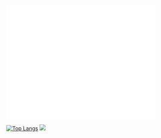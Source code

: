 <!-- ![Metrics](https://metrics.lecoq.io/nexfortisme?template=classic&lines=1&activity=1&base=header%2C%20activity%2C%20community%2C%20repositories%2C%20metadata&base.indepth=false&base.hireable=false&lines=false&lines.sections=base&lines.repositories.limit=4&lines.history.limit=1&activity=false&activity.limit=5&activity.load=300&activity.days=14&activity.visibility=all&activity.timestamps=false&activity.filter=all&config.timezone=America%2FNew_York) -->

<img align="center" src="/github-metrics.svg" alt="Metrics" width="400">

[![Top Langs](https://github-readme-stats.vercel.app/api/top-langs/?username=nexfortisme&layout=compact)](https://github.com/anuraghazra/github-readme-stats)
![](https://komarev.com/ghpvc/?username=nexfortisme&color=blue)
<!-- [![GitHub Streak](https://github-readme-streak-stats.herokuapp.com?user=nexfortisme)](https://git.io/streak-stats) -->
